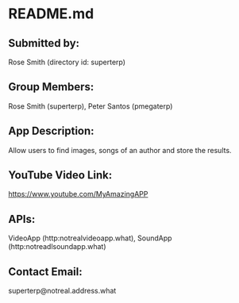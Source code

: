 <h1 id="readme-md">README.md</h1>
<h2 id="submitted-by-">Submitted by:</h2>
<p>Rose Smith (directory id: superterp)</p>
<h2 id="group-members-">Group Members:</h2>
<p>Rose Smith (superterp), Peter Santos (pmegaterp)</p>
<h2 id="app-description-">App Description:</h2>
<p>Allow users to find images, songs of an author and store the results.</p>
<h2 id="youtube-video-link-">YouTube Video Link:</h2>
<p><a href="https://www.youtube.com/MyAmazingAPP">https://www.youtube.com/MyAmazingAPP</a></p>
<h2 id="apis-">APIs:</h2>
<p>VideoApp (http:notrealvideoapp.what), SoundApp (http:notreadlsoundapp.what)</p>
<h2 id="contact-email-">Contact Email:</h2>
<p>superterp@notreal.address.what</p>
